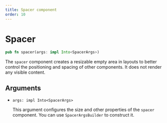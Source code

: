```yaml
---
title: Spacer component
order: 10
---
```


# Spacer

```rust
pub fn spacer(args: impl Into<SpacerArgs>)
```

The `spacer` component creates a resizable empty area in layouts to better control the positioning and spacing of other components. It does not render any visible content.

## Arguments

- `args: impl Into<SpacerArgs>`

  This argument configures the size and other properties of the `spacer` component. You can use `SpacerArgsBuilder` to construct it.
